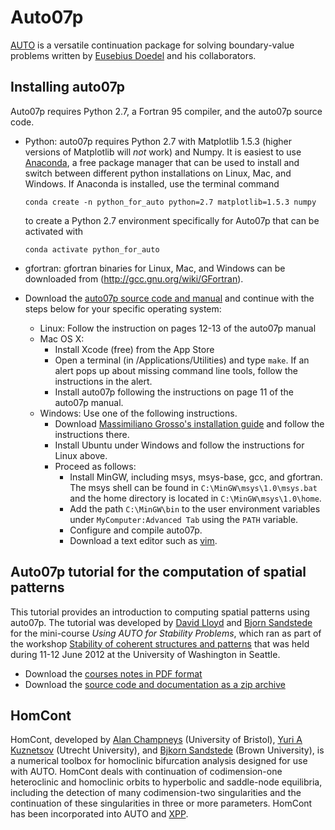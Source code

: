 # Auto07p

[AUTO](http://cmvl.cs.concordia.ca/auto/) is a versatile continuation package for solving boundary-value problems written by [Eusebius Doedel](http://users.encs.concordia.ca/~doedel/) and his collaborators.

## Installing auto07p

Auto07p requires Python 2.7, a Fortran 95 compiler, and the auto07p source code.
* Python: auto07p requires Python 2.7 with Matplotlib 1.5.3 (higher versions of Matplotlib will _not_ work) and Numpy. It is easiest to use [Anaconda](https://www.anaconda.com), a free package manager that can be used to install and switch between different python installations on Linux, Mac, and Windows. If Anaconda is installed, use the terminal command

     ```conda create -n python_for_auto python=2.7 matplotlib=1.5.3 numpy```

     to create a Python 2.7 environment specifically for Auto07p that can be activated with

     ```conda activate python_for_auto```
* gfortran: gfortran binaries for Linux, Mac, and Windows can be downloaded from (http://gcc.gnu.org/wiki/GFortran).
* Download the [auto07p source code and manual](http://sourceforge.net/projects/auto-07p/files/Auto07p/) and continue with the steps below for your specific operating system:
    * Linux: Follow the instruction on pages 12-13 of the auto07p manual
    * Mac OS X:
        * Install Xcode (free) from the App Store
        * Open a terminal (in /Applications/Utilities) and type ```make```. If an alert pops up about missing command line tools, follow the instructions in the alert.
        * Install auto07p following the instructions on page 11 of the auto07p manual.
    * Windows: Use one of the following instructions.
        * Download [Massimiliano Grosso's installation guide](http://people.unica.it/massimilianogrosso/auto-on-windows/) and follow the instructions there.
        * Install Ubuntu under Windows and follow the instructions for Linux above.
        * Proceed as follows:
            * Install MinGW, including msys, msys-base, gcc, and gfortran. The msys shell can be found in ```C:\MinGW\msys\1.0\msys.bat``` and the home directory is located in ```C:\MinGW\msys\1.0\home```.
            * Add the path ```C:\MinGW\bin``` to the user environment variables under ```MyComputer:Advanced Tab``` using the ```PATH``` variable.
            * Configure and compile auto07p.
            * Download a text editor such as [vim](http:vim.org).

## Auto07p tutorial for the computation of spatial patterns

This tutorial provides an introduction to computing spatial patterns using auto07p. The tutorial was developed by [David Lloyd](http://personal.maths.surrey.ac.uk/st/D.J.Lloyd/David_Lloyd/Welcome.html) and [Bjorn Sandstede](http://www.dam.brown.edu/people/sandsted) for the mini-course _Using AUTO for Stability Problems_, which ran as part of the workshop [Stability of coherent structures and patterns](http://depts.washington.edu/bdecon/workshop2012/) that was held during 11-12 June 2012 at the University of Washington in Seattle.
* Download the [courses notes in PDF format](auto07p_tutorial_spatial_pattern_formation.pdf)
* Download the [source code and documentation as a zip archive](auto07p_tutorial_spatial_pattern_formation.zip)

## HomCont

HomCont, developed by [Alan Champneys](http://www.enm.bris.ac.uk/anm/staff/arc.html) (University of Bristol), [Yuri A Kuznetsov](http://www.math.uu.nl/people/kuznet) (Utrecht University), and [Bjkorn Sandstede](http://www.dam.brown.edu/people/sandsted) (Brown University), is a numerical toolbox for homoclinic bifurcation analysis designed for use with AUTO. HomCont deals with continuation of codimension-one heteroclinic and homoclinic orbits to hyperbolic and saddle-node equilibria, including the detection of many codimension-two singularities and the continuation of these singularities in three or more parameters. HomCont has been incorporated into AUTO and [XPP](http://www.math.pitt.edu/~bard/xpp/xpp.html).
